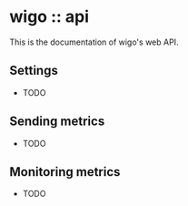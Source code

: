 # wigo :: api

This is the documentation of wigo's web API.

## Settings

* TODO

## Sending metrics

* TODO

## Monitoring metrics

* TODO
